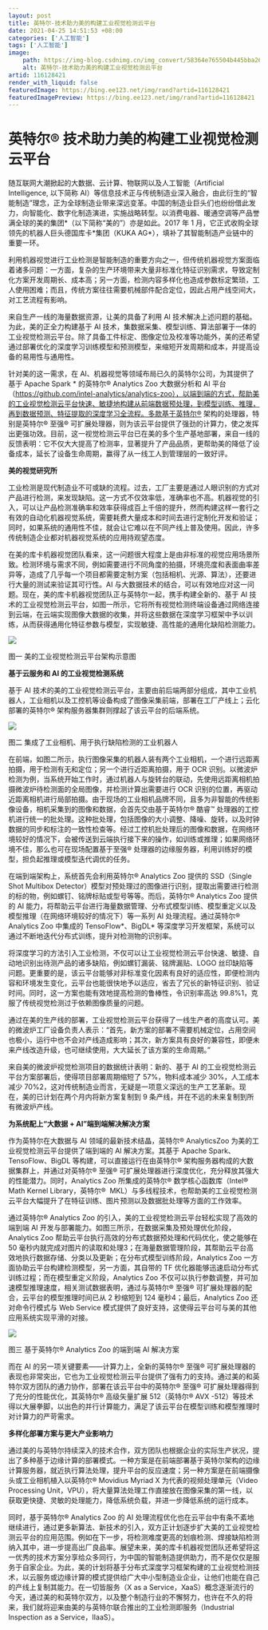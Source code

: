 ```yaml
---
layout: post
title: 英特尔-技术助力美的构建工业视觉检测云平台
date: 2021-04-25 14:51:53 +08:00
categories: ['人工智能']
tags: ['人工智能']
image:
    path: https://img-blog.csdnimg.cn/img_convert/58364e765504b445bba269989379c53f.png?x-oss-process=image/resize,m_fixed,h_150
    alt: 英特尔-技术助力美的构建工业视觉检测云平台
artid: 116128421
render_with_liquid: false
featuredImage: https://bing.ee123.net/img/rand?artid=116128421
featuredImagePreview: https://bing.ee123.net/img/rand?artid=116128421
---
```


# 英特尔® 技术助力美的构建工业视觉检测云平台

随互联网大潮掀起的大数据、云计算、物联网以及人工智能（Artificial Intelligence, 以下简称 AI）等信息技术正与传统制造业深入融合，由此衍生的“智能制造”理念，正为全球制造业带来深远变革。中国的制造业巨头们也纷纷借此发力，向智能化、数字化制造演进，实施战略转型。以消费电器、暖通空调等产品誉满全球的美的集团\*（以下简称“美的”）亦是如此。2017 年 1 月，它正式收购全球领先的机器人巨头德国库卡\*集团（KUKA AG\*），填补了其智能制造产业链中的重要一环。

利用机器视觉进行工业检测是智能制造的重要方向之一，但传统机器视觉方案面临着诸多问题：一方面，复杂的生产环境带来大量非标准化特征识别需求，导致定制化方案开发周期长、成本高；另一方面，检测内容多样化也造成参数标定繁琐，工人使用困难；而且，传统方案往往需要机械部件配合定位，因此占用产线空间大，对工艺流程有影响。

来自生产一线的海量数据资源，让美的具备了利用 AI 技术解决上述问题的基础。为此，美的正全力构建基于 AI 技术，集数据采集、模型训练、算法部署于一体的工业视觉检测云平台。除了具备工件标定、图像定位及校准等功能外，美的还希望通过部署优化的深度学习训练模型和预测模型，来缩短开发周期和成本，并提高设备的易用性与通用性。

针对美的这一需求，在 AI、机器视觉等领域布局已久的英特尔公司，为其提供了基于 Apache Spark \* 的英特尔® Analytics Zoo 大数据分析和 AI 平台（https://github.com/intel-analytics/analytics-zoo），以端到端的方式，帮助美的工业视觉检测云平台快速、敏捷地构建从前端数据预处理，到模型训练、推理，再到数据预测、特征提取的深度学习全流程。多款基于英特尔® 架构的处理器，特别是英特尔® 至强® 可扩展处理器，则为该云平台提供了强劲的计算力，使之发挥出更强功效。目前，这一视觉检测云平台已在美的多个生产基地部署，来自一线的反馈表明：它不仅大大提高了检测率，显著提升了产品品质，更帮助美的降低了设备成本，延长了设备生命周期，赢得了从一线工人到管理层的一致好评。

**美的视觉研究所**

工业检测是现代制造业不可或缺的流程。过去，工厂主要是通过人眼识别的方式对产品进行检测，来发现缺陷。这一方式不仅效率低，准确率也不高。机器视觉的引入，可以让产品检测准确率和效率获得成百上千倍的提升，然而构建这样一套行之有效的自动化机器视觉系统，需要耗费大量成本和时间去进行定制化开发和验证；同时，如果系统的通用性不佳，就会让它难以在不同产线上普及使用。因此，许多传统制造企业都对机器视觉系统的应用持观望态度。

在美的库卡机器视觉团队看来，这一问题很大程度上是由非标准的视觉应用场景所致。检测环境与需求不同，例如需要进行不同角度的拍摄，环境亮度和表面曲率差异等，造成了几乎每一个项目都需要定制方案（包括相机、光源、算法），还要进行大量的测试来验证其可行性。AI 与大数据技术的结合，可以有效地应对这一问题。现在，美的库卡机器视觉团队正与英特尔一起，携手构建全新的、基于 AI 技术的工业视觉检测云平台，如图一所示，它将所有视觉检测终端设备通过网络连接到云端，在云端实现图像大数据的收集，并将这些数据在深度学习框架中予以训练，从而获得通用化特征参数与模型，实现敏捷、高性能的通用化缺陷检测能力。

![](https://i-blog.csdnimg.cn/blog_migrate/cd8204554450893326db65bd57190c63.jpeg)

图一 美的工业视觉检测云平台架构示意图

**基于云服务和 AI 的工业视觉检测系统**

基于 AI 技术的美的工业视觉检测云平台，主要由前后端两部分组成，其中工业机器人，工业相机以及工控机等设备构成了图像采集前端，部署在工厂产线上；云化部署的英特尔® 架构服务器集群则撑起了该云平台的后端系统。

![](https://i-blog.csdnimg.cn/blog_migrate/a1a0254654736466cefacf6aab74e193.jpeg)

图二 集成了工业相机、用于执行缺陷检测的工业机器人

在前端，如图二所示，执行图像采集的机器人装有两个工业相机，一个进行远距离拍摄，用于检测有无和定位；另一个进行近距离拍摄，用于 OCR 识别。以微波炉检测为例，当系统开始工作时，通过机器人与旋转台的联动，先使用远距离相机拍摄微波炉待检测面的全局图像，并检测计算出需要进行 OCR 识别的位置，再驱动近距离相机进行局部拍摄。由于现场的工业相机品牌不同，且多为非智能的传统影像设备，相机采集到的图像和数据，会首先交由基于英特尔® 酷睿™ 处理器的工控机进行统一的批处理。这种批处理，包括图像的大小调整、降噪、旋转，以及时钟数据的同步和标注的一致性检查等。经过工控机批处理后的图像和数据，在网络环境较好的情况下，会被传送到云端执行接下来的操作，如训练或推理；如果网络环境不佳，那么也可在现场配置基于至强® 处理器的边缘服务器，利用训练好的模型，担负起推理或模型迭代调优的任务。

在端到端架构上，系统首先会利用英特尔® Analytics Zoo 提供的 SSD（Single Shot Multibox Detector）模型对预处理过的图像进行识别，提取出需要进行检测的标的物，例如螺钉、铭牌标贴或型号等等。而后，英特尔® Analytics Zoo 提供的 AI 能力，将帮助云平台进行海量数据管理、分布式模型训练、模型重定义以及模型推理（在网络环境较好的情况下）等一系列 AI 处理流程。通过英特尔® Analytics Zoo 中集成的 TensoFlow\*、BigDL\* 等深度学习开发框架，系统可以通过不断地迭代分布式训练，提升对检测物的识别率。

将深度学习的方法引入工业检测，不仅可以让工业视觉检测云平台快速、敏捷、自动地识别出待测产品的诸多缺陷，例如螺钉漏装、铭牌漏贴、LOGO 丝印缺陷等问题。更重要的是，该云平台能够对非标准变化因素有良好的适应性，即便检测内容和环境发生变化，云平台也能很快地予以适应，省去了冗长的新特征识别、验证时间。同时，这一方案也能有效地提高检测的鲁棒性，令识别率高达 99.8%1，克服了传统视觉检测过于依赖图像质量的问题。

通过在美的生产线的部署，工业视觉检测云平台获得了一线生产者的高度认可。美的微波炉工厂设备负责人表示：“首先，新方案的部署不需要机械定位，占用空间也极小，运行中也不会对产线造成影响；其次，新方案具有良好的兼容性，即便未来产线改造升级，也可继续使用，大大延长了该方案的生命周期。”

来自美的微波炉视觉检测项目的数据统计表明：新的、基于 AI 的工业视觉检测云平台方案部署后，使得项目部署周期缩短了 57%，物料成本减少 30%，人工成本减少 70%2，这对传统制造业而言，无疑是一项意义深远的生产工艺革新。现在，美的已计划在两个月内将新方案复制到 9 条产线，并在不远的未来复制到所有微波炉产线。

**为系统配上“大数据 + AI”端到端解决解决方案**

作为英特尔在大数据与 AI 领域的最新技术结晶，英特尔® AnalyticsZoo 为美的工业视觉检测云平台提供了端到端的 AI 解决方案。其基于 Apache Spark、TensoFlow、BigDL 等构建，可以直接运行在由英特尔® 架构服务器构成的大数据集群上，并通过对英特尔® 至强® 可扩展处理器进行深度优化，充分释放其强大的性能潜力。同时，Analytics Zoo 所集成的英特尔® 数学核心函数库（Intel® Math Kernel Library，英特尔®  MKL）与多线程技术，也帮助美的工业视觉检测云平台大幅提升了在特征训练、图片预测以及数据批处理等方面的工作效率。

通过英特尔® Analytics Zoo 的引入，美的工业视觉检测云平台轻松实现了高效的端到端 AI 开发与部署能力。如图三所示，在数据采集及预处理优化阶段，Analytics Zoo 帮助云平台执行高效的分布式数据预处理和代码优化，使之能够在 50 毫秒内就完成对图片的读取和处理3；在海量数据管理阶段，其帮助云平台高效地执行数据存储、分类以及更新；在分布式模型训练阶段，Analytics Zoo 一方面协助云平台构建检测模型，另一方面，其自带的 TF 优化器能够迅速启动分布式训练过程；而在模型重定义阶段，Analytics Zoo 不仅可以执行参数调整，并可加速模型推理速度，相关测试数据表明，通过与英特尔® 至强® 可扩展处理器的配合，云平台的模型推理时间已从 2 秒缩短到 124 毫秒4；最后，Analytics Zoo 还对命令行模式与 Web Service 模式提供了良好支持，这使得云平台可与美的其他应用系统实现平滑的对接。

![](https://i-blog.csdnimg.cn/blog_migrate/95869705eb91fa3b9fa41694460d7810.jpeg)

图三 基于英特尔® Analytics Zoo 的端到端 AI 解决方案

而在 AI 的另一项关键要素——计算力上，全新的英特尔® 至强® 可扩展处理器的表现也非常突出，它也为工业视觉检测云平台提供了强有力的支持。通过美的和英特尔双方团队的通力协作，部署在该云平台中的英特尔® 至强® 可扩展处理器得到了充分的性能优化，其英特尔® 高级矢量扩展 512（英特尔® AVX -512）等技术得以大展拳脚，以出色的并行计算能力，满足了该云平台在模型训练和模型推理时对计算力的严苛需求。

**多样化部署方案与更大产业影响力**

通过美的与英特尔持续深入的技术合作，双方团队也根据企业的实际生产状况，提出了多种基于边缘计算的部署模式。一种方案是在前端部署基于英特尔架构的边缘计算服务器，就近执行算法处理，提升平台的反应速度；另一种方案是在前端摄像头或工业相机植入以英特尔® Movidius Myriad X 为代表的视频处理单元（Video Processing Unit，VPU），将大量算法处理工作直接放在图像采集的第一线，以获取更快捷、灵敏的处理能力，降低系统负载，并进一步降低系统的运行成本。

同时，基于英特尔® Analytics Zoo 的 AI 处理流程优化也在云平台中有条不紊地继续进行，通过更多新算法、新技术的引入，双方正计划逐步扩大美的工业视觉检测云平台的应用范围。例如在下一步，将检测难度更高的划痕检测、焊接缺陷检测纳入其中，进一步提高出厂良品率。展望未来，美的库卡机器视觉团队还希望将这一优秀的技术方案分享给众多同行，为中国的智能制造提供助力，而不是仅仅是服务于自家企业。为此，美的计划将基于分布式深度学习框架构建的工业视觉检测技术，以云服务或边缘计算的模式提供给广大中小型制造业企业，让他们也能在自己的产线上复制其能力。在一切皆服务（X as a Service，XaaS）概念逐渐流行的今天，通过美的和英特尔双方，以及整个制造行业的不懈努力，也许在不久的将来，我们就将迎来由美的与英特尔联合推出的工业检测即服务（Industrial Inspection as a Service，IIaaS）。